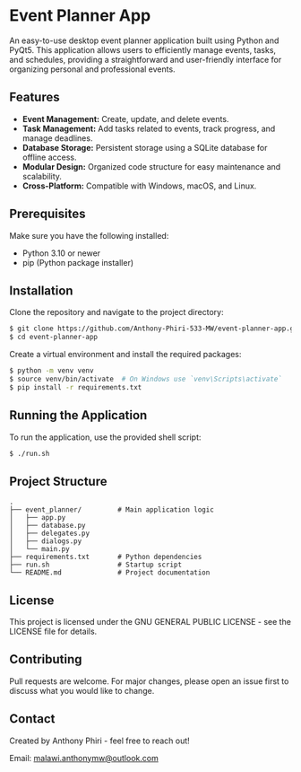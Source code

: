 # Event Planner App

An easy-to-use desktop event planner application built using Python and PyQt5. This application allows users to efficiently manage events, tasks, and schedules, providing a straightforward and user-friendly interface for organizing personal and professional events.

## Features

* **Event Management:** Create, update, and delete events.
* **Task Management:** Add tasks related to events, track progress, and manage deadlines.
* **Database Storage:** Persistent storage using a SQLite database for offline access.
* **Modular Design:** Organized code structure for easy maintenance and scalability.
* **Cross-Platform:** Compatible with Windows, macOS, and Linux.

## Prerequisites

Make sure you have the following installed:

* Python 3.10 or newer
* pip (Python package installer)

## Installation

Clone the repository and navigate to the project directory:

```bash
$ git clone https://github.com/Anthony-Phiri-533-MW/event-planner-app.git
$ cd event-planner-app
```

Create a virtual environment and install the required packages:

```bash
$ python -m venv venv
$ source venv/bin/activate  # On Windows use `venv\Scripts\activate`
$ pip install -r requirements.txt
```

## Running the Application

To run the application, use the provided shell script:

```bash
$ ./run.sh
```

## Project Structure

```
.
├── event_planner/         # Main application logic
│   ├── app.py
│   ├── database.py
│   ├── delegates.py
│   ├── dialogs.py
│   └── main.py
├── requirements.txt       # Python dependencies
├── run.sh                 # Startup script
└── README.md              # Project documentation
```

## License

This project is licensed under the GNU GENERAL PUBLIC LICENSE - see the LICENSE file for details.

## Contributing

Pull requests are welcome. For major changes, please open an issue first to discuss what you would like to change.

## Contact

Created by Anthony Phiri - feel free to reach out!

Email: [malawi.anthonymw@outlook.com](mailto:malawi.anthonymw@outlook.com)

